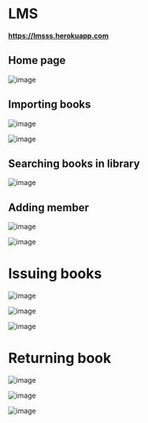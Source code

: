 # LMS

<b>https://lmsss.herokuapp.com</b>

<h2>Home page</h2>

![image](https://user-images.githubusercontent.com/69498031/145681462-c3ed5db5-c08e-4ddd-b389-aaf8467b5ea0.png)

<h2>Importing books</h2>

![image](https://user-images.githubusercontent.com/69498031/145675832-0e268b2e-7de2-4b95-9376-ea8769d97b43.png)

![image](https://user-images.githubusercontent.com/69498031/145675863-ca6753bd-c0e5-4d28-b773-0a2f6a6183da.png)

<h2>Searching books in library</h2>

![image](https://user-images.githubusercontent.com/69498031/145675954-567f4b97-6544-41b0-a7f2-20ada855d071.png)

<h2>Adding member</h2>

![image](https://user-images.githubusercontent.com/69498031/145676017-e3cd2648-dae8-4241-aa1d-5aa17a00e401.png)

![image](https://user-images.githubusercontent.com/69498031/145676004-040afb21-0074-4124-ae17-396553c1d87f.png)

<h1>Issuing books</h1>

![image](https://user-images.githubusercontent.com/69498031/145676054-ac397cec-0567-4d83-998a-13502dbd7586.png)

![image](https://user-images.githubusercontent.com/69498031/145676071-ece9df5c-ad75-4abf-b11a-194fbad41fce.png)

![image](https://user-images.githubusercontent.com/69498031/145676099-df496e53-b2bf-4434-8189-f68838b0c0aa.png)

<h1>Returning book</h1>

![image](https://user-images.githubusercontent.com/69498031/145676119-38a29b85-98d3-419e-b87a-47abc8f0a7e2.png)

![image](https://user-images.githubusercontent.com/69498031/145676125-f21717bc-8fe4-4e32-b948-e9c12fae06f1.png)

![image](https://user-images.githubusercontent.com/69498031/145676132-f58d4118-fce9-4529-93b0-8afeb377e3bb.png)
